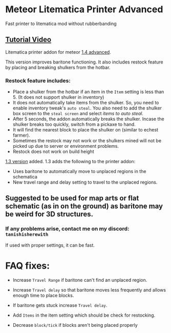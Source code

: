 # Meteor Litematica Printer Advanced

Fast printer to litematica mod without rubberbanding

## [Tutorial Video](https://clipchamp.com/watch/Vh1qFgzOsmd?utm_source=share&utm_medium=social&utm_campaign=watch)

Litematica printer addon for meteor [1.4 advanced](https://github.com/tanishisherewithhh/meteor-litematica-printer/releases/tag/1.4v).

This version improves baritone functioning. It also includes restock feature by placing and breaking shulkers from the hotbar.

### Restock feature includes:

- Place a shulker from the hotbar if an item in the `Item` setting is less than 5. (It does not support shulker in inventory)
- It does not automatically take items from the shulker. So, you need to enable inventory tweak's `auto steal`. You also need to add the shulker box screen to the `steal screen` and select _items to auto steal_.
- After 5 seconds, the addon automatically breaks the shulker. Incase the shulker breaks too quickly, switch from a pickaxe to hand.
- It will find the nearest block to place the shulker on (similar to echest farmer).
- Sometimes the restock may not work or the shulkers mined will not be picked up due to server or environment problems.
- Restock does not work on build height

[1.3 version](https://github.com/tanishisherewithhh/meteor-litematica-printer/releases/tag/1.3v) added.
1.3 adds the following to the printer addon:
- Uses baritone to automatically move to unplaced regions in the schematica
- New travel range and delay setting to travel to the unplaced regions.

## Suggested to be used for map arts or flat schematic (as in on the ground) as baritone may be weird for 3D structures.


### If any problems arise, contact me on my discord: `tanishisherewith`

If used with proper settings, it can be fast. 

# FAQ fixes:

- Increase `Travel Range` if baritone can't find an unplaced region.

- Increase `Travel delay` so that baritone moves less frequently and allows enough time to place blocks.

- If baritone gets stuck increase `Travel delay`. 

- Add `Items` in the item setting which should be check for restocking.

- Decrease `block/tick` if blocks aren't being placed properly
